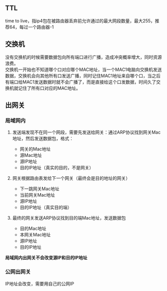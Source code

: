 
## TTL
time to live，指ip4包在被路由器丢弃前允许通过的最大网段数量，最大255，推荐64，每过一个路由器-1  
## 交换机
没有交换机的时候需要数据包向所有端口进行广播，造成冲突概率增大，同时资源浪费。  
交换机一开始也不知道哪个口对应哪个MAC地址，当一个MAC1电脑向交换机发送数据，交换机会向其他所有口发送广播，同时记住MAC1地址来自哪个口，当之后有端口给MAC1发送数据时就不会广播了，而是直接给这个口发数据，时间久了交换机就记住了所有口对应的MAC地址。

## 出网关
### 局域网内
1. 发送端发现不在同一个网段，需要先发送给网关：通过ARP协议找到网关Mac地址，然后发送数据包，格式：
   - 网关的Mac地址
   - 源Mac地址
   - 源IP地址
   - 目的IP地址（真实的目的，不是网关）

2. 网关根据路由表发给下一个网关（最终会是目的地址的网关）
   - 下一跳网关Mac地址
   - 当前网关Mac地址
   - 源IP地址
   - 目的IP地址（真实目的端）

3. 最终的网关发送ARP协议找到目的端Mac地址，发送数据包
   - 目的Mac地址
   - 本网关Mac地址
   - 源IP地址
   - 目的IP地址

**局域网内出网关不会改变源IP和目的IP地址**

### 公网出网关
IP地址会改变，需要用自己的公网IP

